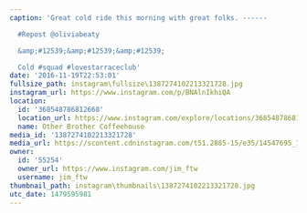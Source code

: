 ```yaml
---
caption: 'Great cold ride this morning with great folks. ------

  #Repost @oliviabeaty

  &amp;#12539;&amp;#12539;&amp;#12539;

  Cold #squad #lovestarraceclub'
date: '2016-11-19T22:53:01'
fullsize_path: instagram\fullsize\1387274102213321728.jpg
instagram_url: https://www.instagram.com/p/BNAlnIkhiQA
location:
  id: '368548786812668'
  location_url: https://www.instagram.com/explore/locations/368548786812668
  name: Other Brother Coffeehouse
media_id: '1387274102213321728'
media_url: https://scontent.cdninstagram.com/t51.2885-15/e35/14547695_1085301884921025_8353592982766616576_n.jpg?ig_cache_key=MTM4NzI3NDEwMjIxMzMyMTcyOA%3D%3D.2
owner:
  id: '55254'
  owner_url: https://www.instagram.com/jim_ftw
  username: jim_ftw
thumbnail_path: instagram\thumbnails\1387274102213321728.jpg
utc_date: 1479595981
---
```

